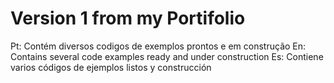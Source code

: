 # Version 1 from my Portifolio

Pt: Contém diversos codigos de exemplos prontos e em construção 
En: Contains several code examples ready and under construction
Es: Contiene varios códigos de ejemplos listos y construcción
